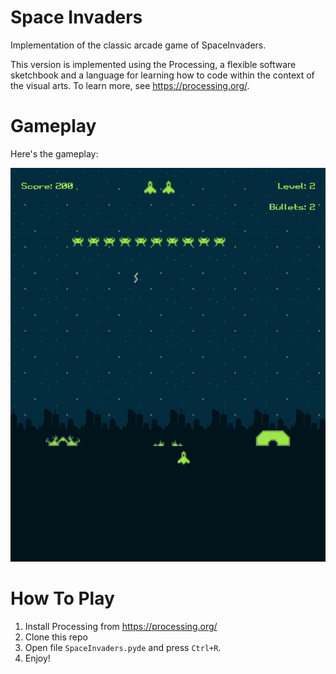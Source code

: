 # Space Invaders
Implementation of the classic arcade game of SpaceInvaders.

This version is implemented using the Processing, a flexible software sketchbook and a language for learning how to code within the context of the visual arts. To learn more, see https://processing.org/.

# Gameplay
Here's the gameplay:

![gameplay](gameplay/gameplay.gif)

# How To Play
1) Install Processing from https://processing.org/
2) Clone this repo
3) Open file `SpaceInvaders.pyde` and press `Ctrl+R`.
4) Enjoy!

